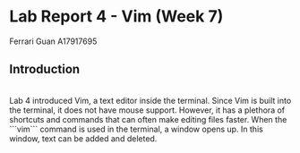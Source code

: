 # Lab Report 4 - Vim (Week 7)
Ferrari Guan A17917695

## Introduction

<br />
Lab 4 introduced Vim, a text editor inside the terminal. Since Vim is built into the terminal, it does not have mouse support. However, it has a plethora of shortcuts and commands that can often make editing files faster. When the ```vim``` command is used in the terminal, a window opens up. In this window, text can be added and deleted. 
<br />

